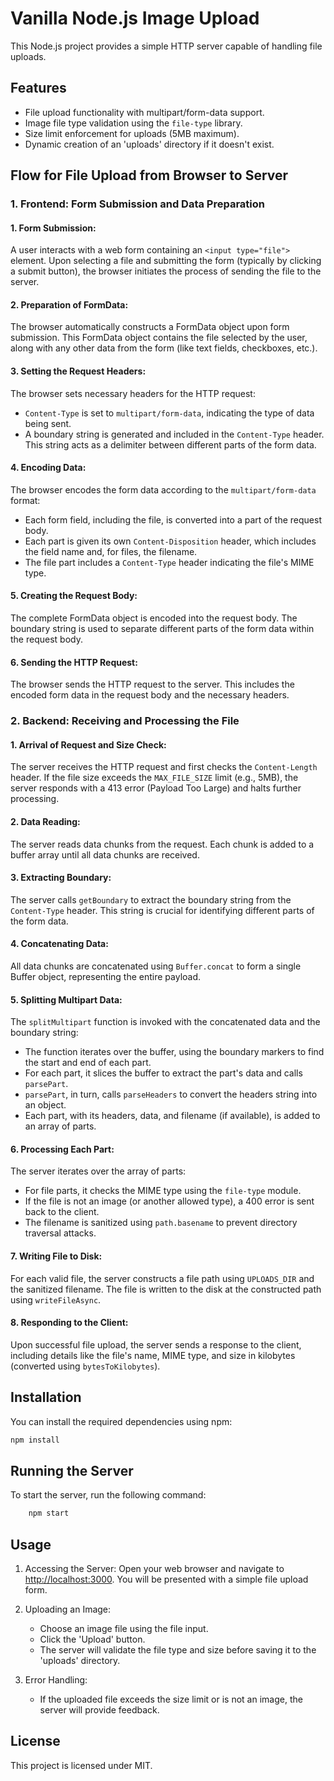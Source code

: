 # Vanilla Node.js Image Upload

This Node.js project provides a simple HTTP server capable of handling file uploads.

## Features

- File upload functionality with multipart/form-data support.
- Image file type validation using the `file-type` library.
- Size limit enforcement for uploads (5MB maximum).
- Dynamic creation of an 'uploads' directory if it doesn't exist.

## Flow for File Upload from Browser to Server

### 1. Frontend: Form Submission and Data Preparation

#### 1. Form Submission:

A user interacts with a web form containing an `<input type="file">` element. Upon selecting a file and submitting the form (typically by clicking a submit button), the browser initiates the process of sending the file to the server.

#### 2. Preparation of FormData:

The browser automatically constructs a FormData object upon form submission. This FormData object contains the file selected by the user, along with any other data from the form (like text fields, checkboxes, etc.).

#### 3. Setting the Request Headers:

The browser sets necessary headers for the HTTP request:

- `Content-Type` is set to `multipart/form-data`, indicating the type of data being sent.
- A boundary string is generated and included in the `Content-Type` header. This string acts as a delimiter between different parts of the form data.

#### 4. Encoding Data:

The browser encodes the form data according to the `multipart/form-data` format:

- Each form field, including the file, is converted into a part of the request body.
- Each part is given its own `Content-Disposition` header, which includes the field name and, for files, the filename.
- The file part includes a `Content-Type` header indicating the file's MIME type.

#### 5. Creating the Request Body:

The complete FormData object is encoded into the request body. The boundary string is used to separate different parts of the form data within the request body.

#### 6. Sending the HTTP Request:

The browser sends the HTTP request to the server. This includes the encoded form data in the request body and the necessary headers.

### 2. Backend: Receiving and Processing the File

#### 1. Arrival of Request and Size Check:

The server receives the HTTP request and first checks the `Content-Length` header. If the file size exceeds the `MAX_FILE_SIZE` limit (e.g., 5MB), the server responds with a 413 error (Payload Too Large) and halts further processing.

#### 2. Data Reading:

The server reads data chunks from the request. Each chunk is added to a buffer array until all data chunks are received.

#### 3. Extracting Boundary:

The server calls `getBoundary` to extract the boundary string from the `Content-Type` header. This string is crucial for identifying different parts of the form data.

#### 4. Concatenating Data:

All data chunks are concatenated using `Buffer.concat` to form a single Buffer object, representing the entire payload.

#### 5. Splitting Multipart Data:

The `splitMultipart` function is invoked with the concatenated data and the boundary string:

- The function iterates over the buffer, using the boundary markers to find the start and end of each part.
- For each part, it slices the buffer to extract the part's data and calls `parsePart`.
- `parsePart`, in turn, calls `parseHeaders` to convert the headers string into an object.
- Each part, with its headers, data, and filename (if available), is added to an array of parts.

#### 6. Processing Each Part:

The server iterates over the array of parts:

- For file parts, it checks the MIME type using the `file-type` module.
- If the file is not an image (or another allowed type), a 400 error is sent back to the client.
- The filename is sanitized using `path.basename` to prevent directory traversal attacks.

#### 7. Writing File to Disk:

For each valid file, the server constructs a file path using `UPLOADS_DIR` and the sanitized filename. The file is written to the disk at the constructed path using `writeFileAsync`.

#### 8. Responding to the Client:

Upon successful file upload, the server sends a response to the client, including details like the file's name, MIME type, and size in kilobytes (converted using `bytesToKilobytes`).

## Installation

You can install the required dependencies using npm:

```bash
npm install
```

## Running the Server

To start the server, run the following command:

```bash
    npm start
```


## Usage

1. Accessing the Server:
   Open your web browser and navigate to [http://localhost:3000](http://localhost:3000). You will be presented with a simple file upload form.

2. Uploading an Image:
   - Choose an image file using the file input.
   - Click the 'Upload' button.
   - The server will validate the file type and size before saving it to the 'uploads' directory.

3. Error Handling:
   - If the uploaded file exceeds the size limit or is not an image, the server will provide feedback.



## License

This project is licensed under MIT.